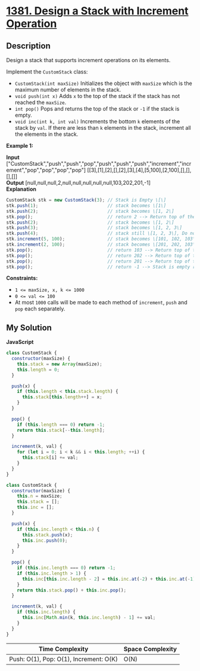 # [1381. Design a Stack with Increment Operation](https://leetcode.com/problems/design-a-stack-with-increment-operation)

## Description

Design a stack that supports increment operations on its elements.

Implement the `CustomStack` class:

- `CustomStack(int maxSize)` Initializes the object with `maxSize` which is the maximum number of elements in the stack.
- `void push(int x)` Adds `x` to the top of the stack if the stack has not reached the `maxSize`.
- `int pop()` Pops and returns the top of the stack or `-1` if the stack is empty.
- `void inc(int k, int val)` Increments the bottom `k` elements of the stack by `val`. If there are less than `k` elements in the stack, increment all the elements in the stack.

**Example 1:**

**Input**
\["CustomStack","push","push","pop","push","push","push","increment","increment","pop","pop","pop","pop"\]
\[\[3\],\[1\],\[2\],\[\],\[2\],\[3\],\[4\],\[5,100\],\[2,100\],\[\],\[\],\[\],\[\]\]  
**Output** \[null,null,null,2,null,null,null,null,null,103,202,201,-1\]  
**Explanation**

```js
CustomStack stk = new CustomStack(3); // Stack is Empty \[\]
stk.push(1);                          // stack becomes \[1\]
stk.push(2);                          // stack becomes \[1, 2\]
stk.pop();                            // return 2 --> Return top of the stack 2, stack becomes \[1\]
stk.push(2);                          // stack becomes \[1, 2\]
stk.push(3);                          // stack becomes \[1, 2, 3\]
stk.push(4);                          // stack still \[1, 2, 3\], Do not add another elements as size is 4
stk.increment(5, 100);                // stack becomes \[101, 102, 103\]
stk.increment(2, 100);                // stack becomes \[201, 202, 103\]
stk.pop();                            // return 103 --> Return top of the stack 103, stack becomes \[201, 202\]
stk.pop();                            // return 202 --> Return top of the stack 202, stack becomes \[201\]
stk.pop();                            // return 201 --> Return top of the stack 201, stack becomes \[\]
stk.pop();                            // return -1 --> Stack is empty return -1.
```

**Constraints:**

- `1 <= maxSize, x, k <= 1000`
- `0 <= val <= 100`
- At most `1000` calls will be made to each method of `increment`, `push` and `pop` each separately.

## My Solution

**JavaScript**

```js
class CustomStack {
  constructor(maxSize) {
    this.stack = new Array(maxSize);
    this.length = 0;
  }

  push(x) {
    if (this.length < this.stack.length) {
      this.stack[this.length++] = x;
    }
  }

  pop() {
    if (this.length === 0) return -1;
    return this.stack[--this.length];
  }

  increment(k, val) {
    for (let i = 0; i < k && i < this.length; ++i) {
      this.stack[i] += val;
    }
  }
}
```

```js
class CustomStack {
  constructor(maxSize) {
    this.n = maxSize;
    this.stack = [];
    this.inc = [];
  }

  push(x) {
    if (this.inc.length < this.n) {
      this.stack.push(x);
      this.inc.push(0);
    }
  }

  pop() {
    if (this.inc.length === 0) return -1;
    if (this.inc.length > 1) {
      this.inc[this.inc.length - 2] = this.inc.at(-2) + this.inc.at(-1);
    }
    return this.stack.pop() + this.inc.pop();
  }

  increment(k, val) {
    if (this.inc.length) {
      this.inc[Math.min(k, this.inc.length) - 1] += val;
    }
  }
}
```

| Time Complexity                        | Space Complexity |
| -------------------------------------- | ---------------- |
| Push: O(1), Pop: O(1), Increment: O(K) | O(N)             |
